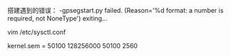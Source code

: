 搭建遇到的错误： -gpsegstart.py failed. (Reason='%d format: a number is required, not NoneType') exiting...



vim /etc/sysctl.conf

kernel.sem = 50100 128256000 50100 2560





